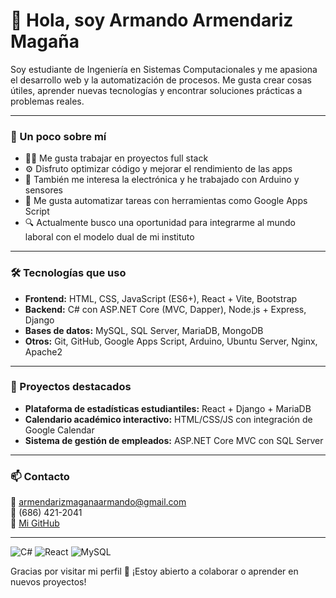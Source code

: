 # 👋 Hola, soy Armando Armendariz Magaña

Soy estudiante de Ingeniería en Sistemas Computacionales y me apasiona el desarrollo web y la automatización de procesos. Me gusta crear cosas útiles, aprender nuevas tecnologías y encontrar soluciones prácticas a problemas reales.

---

### 🚀 Un poco sobre mí

- 🧑‍💻 Me gusta trabajar en proyectos full stack  
- ⚙️ Disfruto optimizar código y mejorar el rendimiento de las apps  
- 🤖 También me interesa la electrónica y he trabajado con Arduino y sensores  
- 📅 Me gusta automatizar tareas con herramientas como Google Apps Script  
- 🔍 Actualmente busco una oportunidad para integrarme al mundo laboral con el modelo dual de mi instituto

---

### 🛠️ Tecnologías que uso

- **Frontend:** HTML, CSS, JavaScript (ES6+), React + Vite, Bootstrap  
- **Backend:** C# con ASP.NET Core (MVC, Dapper), Node.js + Express, Django  
- **Bases de datos:** MySQL, SQL Server, MariaDB, MongoDB  
- **Otros:** Git, GitHub, Google Apps Script, Arduino, Ubuntu Server, Nginx, Apache2

---

### 📌 Proyectos destacados

- **Plataforma de estadísticas estudiantiles:** React + Django + MariaDB  
- **Calendario académico interactivo:** HTML/CSS/JS con integración de Google Calendar  
- **Sistema de gestión de empleados:** ASP.NET Core MVC con SQL Server  

---

### 📫 Contacto

📧 armendarizmaganaarmando@gmail.com  
📱 (686) 421-2041  
🔗 [Mi GitHub](https://github.com/Batmand0)

---
![C#](https://img.shields.io/badge/C%23-%23239120.svg?&style=flat-square&logo=c-sharp&logoColor=white)
![React](https://img.shields.io/badge/React-%2361DAFB.svg?style=flat-square&logo=react&logoColor=white)
![MySQL](https://img.shields.io/badge/MySQL-%2300f.svg?style=flat-square&logo=mysql&logoColor=white)


Gracias por visitar mi perfil 🙌 ¡Estoy abierto a colaborar o aprender en nuevos proyectos!
